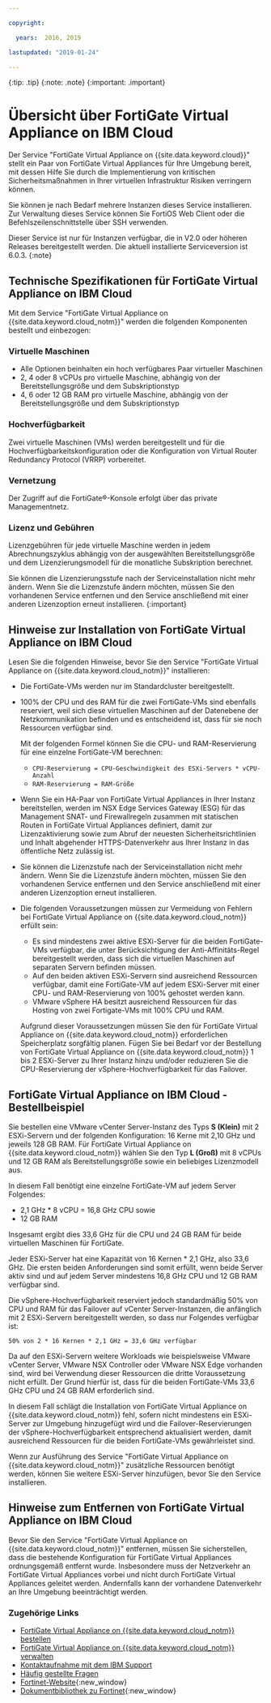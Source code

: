 ```yaml
---

copyright:

  years:  2016, 2019

lastupdated: "2019-01-24"

---
```


{:tip: .tip}
{:note: .note}
{:important: .important}

# Übersicht über FortiGate Virtual Appliance on IBM Cloud

Der Service "FortiGate Virtual Appliance on {{site.data.keyword.cloud}}" stellt ein Paar von FortiGate Virtual Appliances für Ihre Umgebung bereit, mit dessen Hilfe Sie durch die Implementierung von kritischen Sicherheitsmaßnahmen in Ihrer virtuellen Infrastruktur Risiken verringern können.

Sie können je nach Bedarf mehrere Instanzen dieses Service installieren. Zur Verwaltung dieses Service können Sie FortiOS Web Client oder die Befehlszeilenschnittstelle über SSH verwenden.

Dieser Service ist nur für Instanzen verfügbar, die in V2.0 oder höheren Releases bereitgestellt werden. Die aktuell installierte Serviceversion ist 6.0.3.
{:note}

## Technische Spezifikationen für FortiGate Virtual Appliance on IBM Cloud

Mit dem Service "FortiGate Virtual Appliance on {{site.data.keyword.cloud_notm}}" werden die folgenden Komponenten bestellt und einbezogen:

### Virtuelle Maschinen

* Alle Optionen beinhalten ein hoch verfügbares Paar virtueller Maschinen
* 2, 4 oder 8 vCPUs pro virtuelle Maschine, abhängig von der Bereitstellungsgröße und dem Subskriptionstyp
* 4, 6 oder 12 GB RAM pro virtuelle Maschine, abhängig von der Bereitstellungsgröße und dem Subskriptionstyp

### Hochverfügbarkeit

Zwei virtuelle Maschinen (VMs) werden bereitgestellt und für die Hochverfügbarkeitskonfiguration oder die Konfiguration von Virtual Router Redundancy Protocol (VRRP) vorbereitet.

### Vernetzung

Der Zugriff auf die FortiGate®-Konsole erfolgt über das private Managementnetz.

### Lizenz und Gebühren

Lizenzgebühren für jede virtuelle Maschine werden in jedem Abrechnungszyklus abhängig von der ausgewählten Bereitstellungsgröße und dem Lizenzierungsmodell für die monatliche Subskription berechnet.

Sie können die Lizenzierungsstufe nach der Serviceinstallation nicht mehr ändern. Wenn Sie die Lizenzstufe ändern möchten, müssen Sie den vorhandenen Service entfernen und den Service anschließend mit einer anderen Lizenzoption erneut installieren.
{:important}

## Hinweise zur Installation von FortiGate Virtual Appliance on IBM Cloud

Lesen Sie die folgenden Hinweise, bevor Sie den Service "FortiGate Virtual Appliance on {{site.data.keyword.cloud_notm}}" installieren:
* Die FortiGate-VMs werden nur im Standardcluster bereitgestellt.
* 100% der CPU und des RAM für die zwei FortiGate-VMs sind ebenfalls reserviert, weil sich diese virtuellen Maschinen auf der Datenebene der Netzkommunikation befinden und es entscheidend ist, dass für sie noch Ressourcen verfügbar sind.

  Mit der folgenden Formel können Sie die CPU- und RAM-Reservierung für eine einzelne FortiGate-VM berechnen:
   * `CPU-Reservierung = CPU-Geschwindigkeit des ESXi-Servers * vCPU-Anzahl`
   * `RAM-Reservierung = RAM-Größe`
* Wenn Sie ein HA-Paar von FortiGate Virtual Appliances in Ihrer Instanz bereitstellen, werden im NSX Edge Services Gateway (ESG) für das Management SNAT- und Firewallregeln zusammen mit statischen Routen in FortiGate Virtual Appliances definiert, damit zur Lizenzaktivierung sowie zum Abruf der neuesten Sicherheitsrichtlinien und Inhalt abgehender HTTPS-Datenverkehr aus Ihrer Instanz in das öffentliche Netz zulässig ist.
* Sie können die Lizenzstufe nach der Serviceinstallation nicht mehr ändern. Wenn Sie die Lizenzstufe ändern möchten, müssen Sie den vorhandenen Service entfernen und den Service anschließend mit einer anderen Lizenzoption erneut installieren.
* Die folgenden Voraussetzungen müssen zur Vermeidung von Fehlern bei FortiGate Virtual Appliance on {{site.data.keyword.cloud_notm}} erfüllt sein:
   * Es sind mindestens zwei aktive ESXi-Server für die beiden FortiGate-VMs verfügbar, die unter Berücksichtigung der Anti-Affinitäts-Regel bereitgestellt werden, dass sich die virtuellen Maschinen auf separaten Servern befinden müssen.
   * Auf den beiden aktiven ESXi-Servern sind ausreichend Ressourcen verfügbar, damit eine FortiGate-VM auf jedem ESXi-Server mit einer CPU- und RAM-Reservierung von 100% gehostet werden kann.
   * VMware vSphere HA besitzt ausreichend Ressourcen für das Hosting von zwei Fortigate-VMs mit 100% CPU und RAM.

  Aufgrund dieser Voraussetzungen müssen Sie den für FortiGate Virtual Appliance on {{site.data.keyword.cloud_notm}} erforderlichen Speicherplatz sorgfältig planen. Fügen Sie bei Bedarf vor der Bestellung von FortiGate Virtual Appliance on {{site.data.keyword.cloud_notm}} 1 bis 2 ESXi-Server zu Ihrer Instanz hinzu und/oder reduzieren Sie die CPU-Reservierung der vSphere-Hochverfügbarkeit für das Failover.

## FortiGate Virtual Appliance on IBM Cloud - Bestellbeispiel

Sie bestellen eine VMware vCenter Server-Instanz des Typs **S (Klein)** mit 2 ESXi-Servern und der folgenden Konfiguration: 16 Kerne mit 2,10 GHz und jeweils 128 GB RAM. Für FortiGate Virtual Appliance on {{site.data.keyword.cloud_notm}} wählen Sie den Typ **L (Groß)** mit 8 vCPUs und 12 GB RAM als Bereitstellungsgröße sowie ein beliebiges Lizenzmodell aus.

In diesem Fall benötigt eine einzelne FortiGate-VM auf jedem Server Folgendes:
* 2,1 GHz * 8 vCPU = 16,8 GHz CPU sowie
* 12 GB RAM

Insgesamt ergibt dies 33,6 GHz für die CPU und 24 GB RAM für beide virtuellen Maschinen für FortiGate.

Jeder ESXi-Server hat eine Kapazität von 16 Kernen * 2,1 GHz, also 33,6 GHz. Die ersten beiden Anforderungen sind somit erfüllt, wenn beide Server aktiv sind und auf jedem Server mindestens 16,8 GHz CPU und 12 GB RAM verfügbar sind.

Die vSphere-Hochverfügbarkeit reserviert jedoch standardmäßig 50% von CPU und RAM für das Failover auf vCenter Server-Instanzen, die anfänglich mit 2 ESXi-Servern bereitgestellt werden, so dass nur Folgendes verfügbar ist:

`50% von 2 * 16 Kernen * 2,1 GHz = 33,6 GHz verfügbar`

Da auf den ESXi-Servern weitere Workloads wie beispielsweise VMware vCenter Server, VMware NSX Controller oder VMware NSX Edge vorhanden sind, wird bei Verwendung dieser Ressourcen die dritte Voraussetzung nicht erfüllt. Der Grund hierfür ist, dass für die beiden FortiGate-VMs 33,6 GHz CPU und 24 GB RAM erforderlich sind.

In diesem Fall schlägt die Installation von FortiGate Virtual Appliance on {{site.data.keyword.cloud_notm}} fehl, sofern nicht mindestens ein ESXi-Server zur Umgebung hinzugefügt wird und die Failover-Reservierungen der vSphere-Hochverfügbarkeit entsprechend aktualisiert werden, damit ausreichend Ressourcen für die beiden FortiGate-VMs gewährleistet sind.

Wenn zur Ausführung des Service "FortiGate Virtual Appliance on {{site.data.keyword.cloud_notm}}" zusätzliche Ressourcen benötigt werden, können Sie weitere ESXi-Server hinzufügen, bevor Sie den Service installieren.

## Hinweise zum Entfernen von FortiGate Virtual Appliance on IBM Cloud

Bevor Sie den Service "FortiGate Virtual Appliance on {{site.data.keyword.cloud_notm}}" entfernen, müssen Sie sicherstellen, dass die bestehende Konfiguration für FortiGate Virtual Appliances ordnungsgemäß entfernt wurde. Insbesondere muss der Netzverkehr an FortiGate Virtual Appliances vorbei und nicht durch FortiGate Virtual Appliances geleitet werden. Andernfalls kann der vorhandene Datenverkehr an Ihre Umgebung beeinträchtigt werden.

### Zugehörige Links

* [FortiGate Virtual Appliance on {{site.data.keyword.cloud_notm}} bestellen](/docs/services/vmwaresolutions/services/fortinetvm_ordering.html)
* [FortiGate Virtual Appliance on {{site.data.keyword.cloud_notm}} verwalten](/docs/services/vmwaresolutions/services/managingfortinetvm.html)
* [Kontaktaufnahme mit dem IBM Support](/docs/services/vmwaresolutions/vmonic/trbl_support.html)
* [Häufig gestellte Fragen](/docs/services/vmwaresolutions/vmonic/faq.html)
* [Fortinet-Website](https://www.fortinet.com/){:new_window}
* [Dokumentbibliothek zu Fortinet](http://docs.fortinet.com/fortigate/admin-guides){:new_window}
